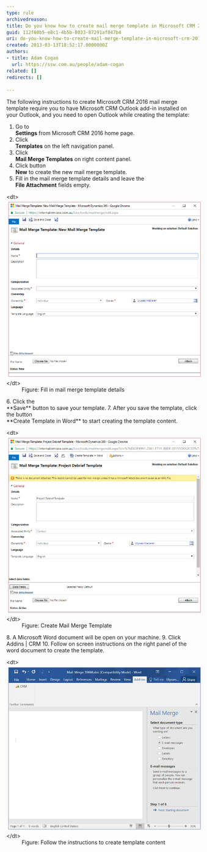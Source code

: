 ```yaml
---
type: rule
archivedreason: 
title: Do you know how to create mail merge template in Microsoft CRM 2016?
guid: 112f60b5-e8c1-4b5b-8033-87291af847b4
uri: do-you-know-how-to-create-mail-merge-template-in-microsoft-crm-2016
created: 2013-03-13T18:52:17.0000000Z
authors:
- title: Adam Cogan
  url: https://ssw.com.au/people/adam-cogan
related: []
redirects: []

---
```


The following instructions to create Microsoft CRM 2016 mail merge template require you to have Microsoft CRM Outlook add-in installed on your Outlook, and you need to open Outlook while creating the template:

<!--endintro-->

1. Go to <br>       **Settings** from Microsoft CRM 2016 home page.
2. Click <br>       **Templates** on the left navigation panel.
3. Click <br>       **Mail Merge Templates** on right content panel.
4. Click button <br>       **New** to create the new mail merge template.
5. Fill in the mail merge template details and leave the <br>       **File Attachment** fields empty.
<dl class="image">&lt;dt&gt;
         <img src="mail-merge-1.jpg" alt="" style="margin:5px;">
      <br>&lt;/dt&gt;<dd>Figure: Fill in mail merge template details</dd></dl>6. Click the <br>       **Save** button to save your template.
7. After you save the template, click the button <br>       **Create Template in Word** to start creating the template content.
<dl class="image">&lt;dt&gt;
         <img src="mail-merge-2.jpg" alt="" style="margin:5px;">
      <br>&lt;/dt&gt;<dd>Figure: Create Mail Merge Template</dd></dl>8. A Microsoft Word document will be open on your machine.
9. Click Addins | CRM
10. Follow on screen instructions on the right panel of the word document to create the template.
<dl class="image">&lt;dt&gt;
         <img src="mail-merge-3.jpg" alt="mail-merge-3.jpg" style="margin:5px;">
      <br>&lt;/dt&gt;<dd>Figure: Follow the instructions to create template content<br><br></dd></dl>
